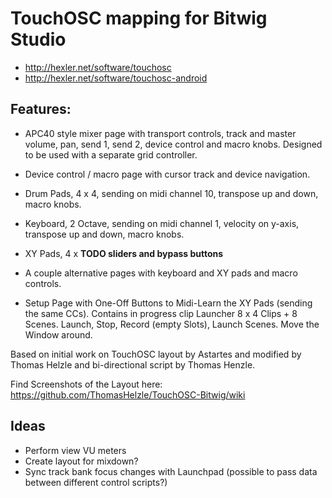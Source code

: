# TouchOSC mapping for Bitwig Studio

- http://hexler.net/software/touchosc
- http://hexler.net/software/touchosc-android

## Features:

- APC40 style mixer page with transport controls, track and master volume, pan, send 1, send 2, device control and macro knobs. Designed to be used with a separate grid controller.

- Device control / macro page with cursor track and device navigation.

- Drum Pads, 4 x 4, sending on midi channel 10, transpose up and down, macro knobs.

- Keyboard, 2 Octave, sending on midi channel 1, velocity on y-axis, transpose up and down, macro knobs.

- XY Pads, 4 x **TODO sliders and bypass buttons**

- A couple alternative pages with keyboard and XY pads and macro controls.

- Setup Page with One-Off Buttons to Midi-Learn the XY Pads (sending the same CCs). Contains in progress clip Launcher 8 x 4 Clips + 8 Scenes. Launch, Stop, Record (empty Slots), Launch Scenes. Move the Window around.

Based on initial work on TouchOSC layout by Astartes and modified by Thomas Helzle and bi-directional script by Thomas Henzle.

Find Screenshots of the Layout here:
https://github.com/ThomasHelzle/TouchOSC-Bitwig/wiki

## Ideas
- Perform view VU meters
- Create layout for mixdown?
- Sync track bank focus changes with Launchpad (possible to pass data between different control scripts?)

